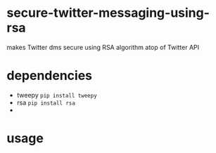 # secure-twitter-messaging-using-rsa
makes Twitter dms secure using RSA algorithm atop of Twitter API

# dependencies
- tweepy `` pip install tweepy ``
- rsa  `` pip install rsa ``
- 

# usage
